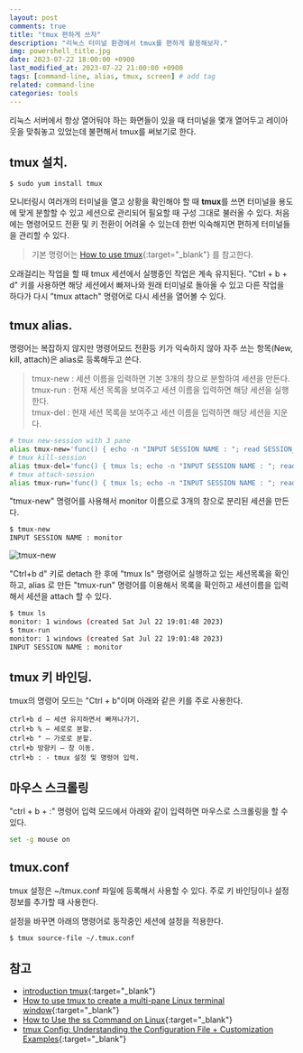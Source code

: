 ```yaml
---
layout: post
comments: true
title: "tmux 편하게 쓰자"
description: "리눅스 터미널 환경에서 tmux를 편하게 활용해보자."
img: powershell_title.jpg
date: 2023-07-22 18:00:00 +0900
last_modified_at: 2023-07-22 21:00:00 +0900
tags: [command-line, alias, tmux, screen] # add tag
related: command-line
categories: tools
---
```


리눅스 서버에서 항상 열어둬야 하는 화면들이 있을 때 터미널을 몇개 열어두고 레이아웃을 맞춰놓고 있었는데 불편해서 tmux를 써보기로 한다. 

<!--more-->

## tmux 설치. 

```base
$ sudo yum install tmux
```

모니터링시 여러개의 터미널을 열고 상황을 확인해야 할 때 **tmux**를 쓰면 터미널을 용도에 맞게 분할할 수 있고 세션으로 관리되어 필요할 때 구성 그대로 불러올 수 있다. 처음에는 명령어모드 전환 및 키 전환이 어려울 수 있는데 한번 익숙해지면 편하게 터미널들을 관리할 수 있다. 

> 기본 명령어는 [How to use tmux](https://www.networkworld.com/article/3545370/how-to-use-tmux-to-create-a-multi-pane-linux-terminal-window.html){:target="_blank"} 를 참고한다. 

오래걸리는 작업을 할 때 tmux 세션에서 실행중인 작업은 계속 유지된다. "Ctrl + b + d" 키를 사용하면 해당 세션에서 빠져나와 원래 터미널로 돌아올 수 있고 다른 작업을 하다가 다시 "tmux attach" 명령어로 다시 세션을 열어볼 수 있다. 

## tmux alias. 

명령어는 복잡하지 않지만 명령어모드 전환등 키가 익숙하지 않아 자주 쓰는 항목(New, kill, attach)은 alias로 등록해두고 쓴다. 

> tmux-new : 세션 이름을 입력하면 기본 3개의 창으로 분할하여 세션을 만든다.  
> tmux-run : 현재 세션 목록을 보여주고 세션 이름을 입력하면 해당 세션을 실행한다.    
> tmux-del : 현재 세션 목록을 보여주고 세션 이름을 입력하면 해당 세션을 지운다.  

```bash
# tmux new-session with 3 pane 
alias tmux-new='func() { echo -n "INPUT SESSION NAME : "; read SESSION_NAME; tmux new-session -s ${SESSION_NAME} \; split-window -h \; split-window -v \; attach; }; func'
# tmux kill-session 
alias tmux-del='func() { tmux ls; echo -n "INPUT SESSION NAME : "; read SESSION_NAME; tmux kill-session -t ${SESSION_NAME} ; }; func'
# tmux attach-session 
alias tmux-run='func() { tmux ls; echo -n "INPUT SESSION NAME : "; read SESSION_NAME; tmux attach-session -t ${SESSION_NAME} ; }; func'
```

"tmux-new" 명령어를 사용해서 monitor 이름으로 3개의 창으로 분리된 세션을 만든다. 

```bash
$ tmux-new
INPUT SESSION NAME : monitor
```

![tmux-new]({{site.baseurl}}/assets/img/tmux-new.png)

"Ctrl+b d" 키로 detach 한 후에 "tmux ls" 명령어로 실행하고 있는 세션목록을 확인하고, alias 로 만든 "tmux-run" 명령어를 이용해서 목록을 확인하고 세션이름을 입력해서 세션을 attach 할 수 있다. 

```bash
$ tmux ls
monitor: 1 windows (created Sat Jul 22 19:01:48 2023)
$ tmux-run
monitor: 1 windows (created Sat Jul 22 19:01:48 2023)
INPUT SESSION NAME : monitor
```

## tmux 키 바인딩. 

tmux의 명령어 모드는 "Ctrl + b"이며 아래와 같은 키를 주로 사용한다. 

```
ctrl+b d — 세션 유지하면서 빠져나가기.
ctrl+b % — 세로로 분할.
ctrl+b " — 가로로 분할.
ctrl+b 방향키 — 창 이동.
ctrl+b : - tmux 설정 및 명령어 입력.
```

## 마우스 스크롤링 

"ctrl + b + :" 명령어 입력 모드에서 아래와 같이 입력하면 마우스로 스크롤링을 할 수 있다. 

```bash
set -g mouse on
```

## tmux.conf

tmux 설정은 ~/tmux.conf 파일에 등록해서 사용할 수 있다. 주로 키 바인딩이나 설정정보를 추가할 때 사용한다. 

설정을 바꾸면 아래의 명령어로 동작중인 세션에 설정을 적용한다. 

```bash
$ tmux source-file ~/.tmux.conf
```

## 참고

- [introduction tmux](https://www.redhat.com/sysadmin/introduction-tmux-linux){:target="_blank"}  
- [How to use tmux to create a multi-pane Linux terminal window](https://www.networkworld.com/article/3545370/how-to-use-tmux-to-create-a-multi-pane-linux-terminal-window.html){:target="_blank"}  
- [How to Use the ss Command on Linux](https://www.howtogeek.com/681468/how-to-use-the-ss-command-on-linux/){:target="_blank"}  
- [tmux Config: Understanding the Configuration File + Customization Examples](https://www.hostinger.com/tutorials/tmux-config){:target="_blank"}
